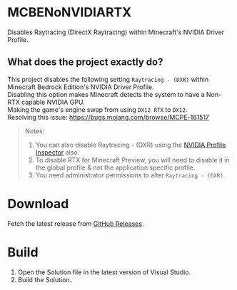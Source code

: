 # MCBENoNVIDIARTX
Disables Raytracing (DirectX Raytracing) within Minecraft's NVIDIA Driver Profile.

## What does the project exactly do?
This project disables the following setting `Raytracing - (DXR)` within Minecraft Bedrock Edition's NVIDIA Driver Profile.  
Disabling this option makes Minecraft detects the system to have a Non-RTX capable NVIDIA GPU.       
Making the game's engine swap from using `DX12 RTX` to `DX12`.     
Resolving this issue: https://bugs.mojang.com/browse/MCPE-161517    

> Notes: 
> 1. You can also disable Raytracing - (DXR) using the [NVIDIA Profile Inspector](https://github.com/Orbmu2k/nvidiaProfileInspector) also.
> 2. To disable RTX for Minecraft Preview, you will need to disable it in the global profile & not the application specific profile.
> 3. You need administrator permissions to alter `Raytracing - (DXR)`.

# Download
Fetch the latest release from [GitHub Releases](https://github.com/Aetopia/MCBENoNVIDIARTX/releases).

# Build
1. Open the Solution file in the latest version of Visual Studio.
2. Build the Solution.
